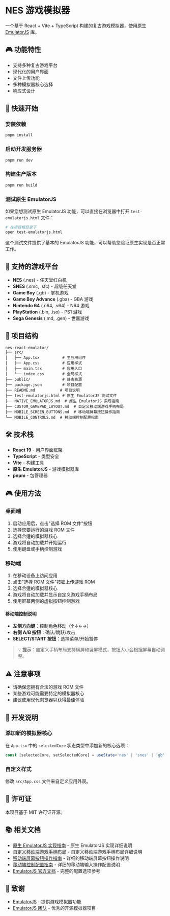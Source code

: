 # NES 游戏模拟器

一个基于 React + Vite + TypeScript 构建的复古游戏模拟器，使用原生 [EmulatorJS](https://emulatorjs.org/) 库。

## 🎮 功能特性

- 支持多种复古游戏平台
- 现代化的用户界面
- 文件上传功能
- 多种模拟器核心选择
- 响应式设计

## 🚀 快速开始

### 安装依赖

```bash
pnpm install
```

### 启动开发服务器

```bash
pnpm run dev
```

### 构建生产版本

```bash
pnpm run build
```

### 测试原生 EmulatorJS

如果您想测试原生 EmulatorJS 功能，可以直接在浏览器中打开 `test-emulatorjs.html` 文件：

```bash
# 在项目根目录下
open test-emulatorjs.html
```

这个测试文件提供了基本的 EmulatorJS 功能，可以帮助您验证原生实现是否正常工作。

## 🎯 支持的游戏平台

- **NES** (.nes) - 任天堂红白机
- **SNES** (.smc, .sfc) - 超级任天堂
- **Game Boy** (.gb) - 掌机游戏
- **Game Boy Advance** (.gba) - GBA 游戏
- **Nintendo 64** (.n64, .v64) - N64 游戏
- **PlayStation** (.bin, .iso) - PS1 游戏
- **Sega Genesis** (.md, .gen) - 世嘉游戏

## 📁 项目结构

```
nes-react-emulator/
├── src/
│   ├── App.tsx          # 主应用组件
│   ├── App.css          # 应用样式
│   ├── main.tsx         # 应用入口
│   └── index.css        # 全局样式
├── public/              # 静态资源
├── package.json         # 项目配置
├── README.md           # 项目说明
├── test-emulatorjs.html # 原生 EmulatorJS 测试文件
├── NATIVE_EMULATORJS.md  # 原生 EmulatorJS 实现指南
├── CUSTOM_GAMEPAD_LAYOUT.md  # 自定义移动端游戏手柄布局
├── MOBILE_SCREEN_BUTTONS.md  # 移动端屏幕按钮操作指南
└── MOBILE_CONTROLS.md  # 移动端控制配置指南
```

## 🛠️ 技术栈

- **React 19** - 用户界面框架
- **TypeScript** - 类型安全
- **Vite** - 构建工具
- **原生 EmulatorJS** - 游戏模拟器库
- **pnpm** - 包管理器

## 🎮 使用方法

### 桌面端
1. 启动应用后，点击"选择 ROM 文件"按钮
2. 选择您要运行的游戏 ROM 文件
3. 选择合适的模拟器核心
4. 游戏将自动加载并开始运行
5. 使用键盘或手柄控制游戏

### 移动端
1. 在移动设备上访问应用
2. 点击"选择 ROM 文件"按钮上传游戏 ROM
3. 选择合适的模拟器核心
4. 游戏将自动加载并显示自定义游戏手柄布局
5. 使用屏幕两侧的虚拟按钮控制游戏

#### 移动端控制说明
- **左侧方向键**：控制角色移动（↑↓←→）
- **右侧 A/B 按钮**：确认/跳跃/攻击
- **SELECT/START 按钮**：选择菜单/开始暂停

> 💡 **提示**：自定义手柄布局支持横屏和竖屏模式，按钮大小会根据屏幕自动调整。

## ⚠️ 注意事项

- 请确保您拥有合法的游戏 ROM 文件
- 某些游戏可能需要特定的模拟器核心
- 建议使用现代浏览器以获得最佳体验

## 🔧 开发说明

### 添加新的模拟器核心

在 `App.tsx` 中的 `selectedCore` 状态类型中添加新的核心选项：

```typescript
const [selectedCore, setSelectedCore] = useState<'nes' | 'snes' | 'gb' | 'gba' | 'n64' | 'psx' | 'segaMS' | 'newCore'>('nes')
```

### 自定义样式

修改 `src/App.css` 文件来自定义应用外观。

## 📄 许可证

本项目基于 MIT 许可证开源。

## 📚 相关文档

- [原生 EmulatorJS 实现指南](./NATIVE_EMULATORJS.md) - 原生 EmulatorJS 实现详细说明
- [自定义移动端游戏手柄布局](./CUSTOM_GAMEPAD_LAYOUT.md) - 自定义移动端游戏手柄布局详细说明
- [移动端屏幕按钮操作指南](./MOBILE_SCREEN_BUTTONS.md) - 详细的移动端屏幕按钮操作说明
- [移动端控制配置指南](./MOBILE_CONTROLS.md) - 详细的移动端输入操作配置说明
- [EmulatorJS 官方文档](https://emulatorjs.org/docs/options) - 完整的配置选项参考

## 🙏 致谢

- [EmulatorJS](https://emulatorjs.org/) - 提供游戏模拟器功能
- [EmulatorJS 团队](https://emulatorjs.org/) - 优秀的开源模拟器项目
